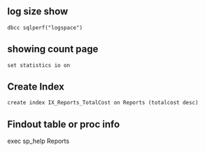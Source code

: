 ## log size show
```
dbcc sqlperf("logspace")
```
## showing count page 
```
set statistics io on
```
## Create Index 
```
create index IX_Reports_TotalCost on Reports (totalcost desc)
```
## Findout table or proc info 
exec sp_help Reports

